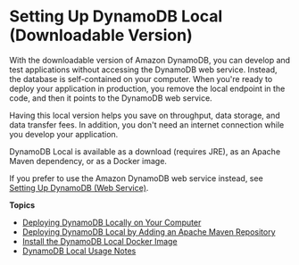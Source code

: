# Setting Up DynamoDB Local \(Downloadable Version\)<a name="DynamoDBLocal"></a>

With the downloadable version of Amazon DynamoDB, you can develop and test applications without accessing the DynamoDB web service\. Instead, the database is self\-contained on your computer\. When you're ready to deploy your application in production, you remove the local endpoint in the code, and then it points to the DynamoDB web service\.

Having this local version helps you save on throughput, data storage, and data transfer fees\. In addition, you don't need an internet connection while you develop your application\.

 DynamoDB Local is available as a download \(requires JRE\), as an Apache Maven dependency, or as a Docker image\. 

 If you prefer to use the Amazon DynamoDB web service instead, see [Setting Up DynamoDB \(Web Service\)](SettingUp.DynamoWebService.md)\. 

**Topics**
+ [Deploying DynamoDB Locally on Your Computer](DynamoDBLocal.DownloadingAndRunning.md)
+ [Deploying DynamoDB Local by Adding an Apache Maven Repository](DynamoDBLocal.Maven.md)
+ [Install the DynamoDB Local Docker Image](DynamoDBLocal.Docker.md)
+ [DynamoDB Local Usage Notes](DynamoDBLocal.UsageNotes.md)